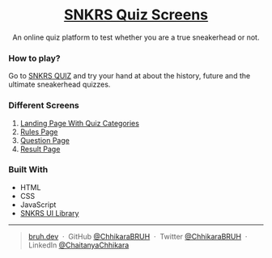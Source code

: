 <div align="center">

# [SNKRS Quiz Screens](https://snkrs-quiz-screens.netlify.app/)

An online quiz platform to test whether you are a true sneakerhead or not.

</div>

### How to play?

Go to [SNKRS QUIZ](https://snkrs-quiz-screens.netlify.app/) and try your hand at about the history, future and the ultimate sneakerhead quizzes.


### Different Screens

1. [Landing Page With Quiz Categories](https://snkrs-quiz-screens.netlify.app/)
2. [Rules Page](https://snkrs-quiz-screens.netlify.app/pages/rules.html)
3. [Question Page](https://snkrs-quiz-screens.netlify.app/pages/questions/question1.html)
4. [Result Page](https://snkrs-quiz-screens.netlify.app/pages/result.html)


### Built With

- HTML
- CSS
- JavaScript
- [SNKRS UI Library](https://snkrs-ui.netlify.app)


<hr/>

<!-- SOCIAL LINKS -->

> [bruh.dev](https://bruh.dev/) &nbsp;&middot;&nbsp;
> GitHub [@ChhikaraBRUH](https://github.com/ChhikaraBRUH) &nbsp;&middot;&nbsp;
> Twitter [@ChhikaraBRUH](https://twitter.com/ChhikaraBRUH) &nbsp;&middot;&nbsp;
> LinkedIn [@ChaitanyaChhikara](https://www.linkedin.com/in/chaitanyachhikara)



